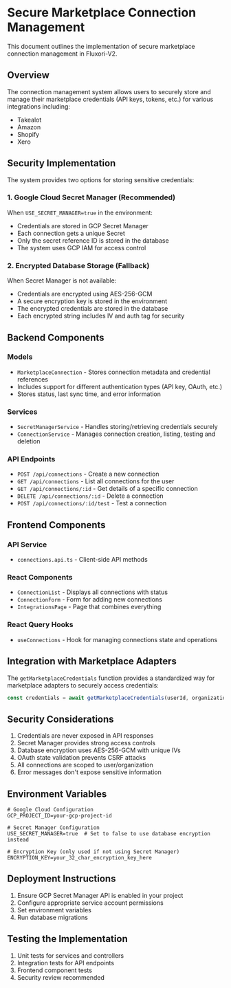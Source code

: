 # Secure Marketplace Connection Management

This document outlines the implementation of secure marketplace connection management in Fluxori-V2.

## Overview

The connection management system allows users to securely store and manage their marketplace credentials (API keys, tokens, etc.) for various integrations including:

- Takealot
- Amazon
- Shopify
- Xero

## Security Implementation

The system provides two options for storing sensitive credentials:

### 1. Google Cloud Secret Manager (Recommended)

When `USE_SECRET_MANAGER=true` in the environment:

- Credentials are stored in GCP Secret Manager
- Each connection gets a unique Secret
- Only the secret reference ID is stored in the database
- The system uses GCP IAM for access control

### 2. Encrypted Database Storage (Fallback)

When Secret Manager is not available:

- Credentials are encrypted using AES-256-GCM
- A secure encryption key is stored in the environment
- The encrypted credentials are stored in the database
- Each encrypted string includes IV and auth tag for security

## Backend Components

### Models

- `MarketplaceConnection` - Stores connection metadata and credential references
- Includes support for different authentication types (API key, OAuth, etc.)
- Stores status, last sync time, and error information

### Services

- `SecretManagerService` - Handles storing/retrieving credentials securely
- `ConnectionService` - Manages connection creation, listing, testing and deletion

### API Endpoints

- `POST /api/connections` - Create a new connection
- `GET /api/connections` - List all connections for the user
- `GET /api/connections/:id` - Get details of a specific connection
- `DELETE /api/connections/:id` - Delete a connection
- `POST /api/connections/:id/test` - Test a connection

## Frontend Components

### API Service

- `connections.api.ts` - Client-side API methods

### React Components

- `ConnectionList` - Displays all connections with status
- `ConnectionForm` - Form for adding new connections
- `IntegrationsPage` - Page that combines everything

### React Query Hooks

- `useConnections` - Hook for managing connections state and operations

## Integration with Marketplace Adapters

The `getMarketplaceCredentials` function provides a standardized way for marketplace adapters to securely access credentials:

```typescript
const credentials = await getMarketplaceCredentials(userId, organizationId, marketplaceId);
```

## Security Considerations

1. Credentials are never exposed in API responses
2. Secret Manager provides strong access controls
3. Database encryption uses AES-256-GCM with unique IVs
4. OAuth state validation prevents CSRF attacks
5. All connections are scoped to user/organization
6. Error messages don't expose sensitive information

## Environment Variables

```
# Google Cloud Configuration
GCP_PROJECT_ID=your-gcp-project-id

# Secret Manager Configuration
USE_SECRET_MANAGER=true  # Set to false to use database encryption instead

# Encryption Key (only used if not using Secret Manager)
ENCRYPTION_KEY=your_32_char_encryption_key_here
```

## Deployment Instructions

1. Ensure GCP Secret Manager API is enabled in your project
2. Configure appropriate service account permissions
3. Set environment variables
4. Run database migrations

## Testing the Implementation

1. Unit tests for services and controllers
2. Integration tests for API endpoints
3. Frontend component tests
4. Security review recommended